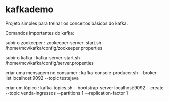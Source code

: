 # kafkademo
Projeto simples para treinar os conceitos básicos do kafka.

Comandos importantes do kafka:

subir o zookeeper : zookeeper-server-start.sh /home/mcv/kafka/config/zookeeper.properties


subir o kafka : kafka-server-start.sh /home/mcv/kafka/config/server.properties


criar uma mensagem no consumer : kafka-console-producer.sh --broker-list  localhost:9092 --topic testejava


criar um tópico :  kafka-topics.sh --bootstrap-server localhost:9092 --create --topic venda-ingressos --partitions 1 --replication-factor 1

